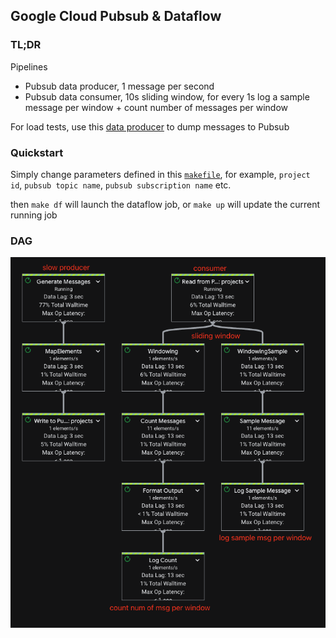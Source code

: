 ## Google Cloud Pubsub & Dataflow

### TL;DR

Pipelines
- Pubsub data producer, 1 message per second
- Pubsub data consumer, 10s sliding window, for every 1s log a sample message per window + count number of messages per window

For load tests, use this [data producer](https://github.com/cloudymoma/pubsub-producer) to dump messages to Pubsub

### Quickstart

Simply change parameters defined in this [`makefile`](https://github.com/cloudymoma/pubsub-dataflow/blob/main/makefile#L3-L10), for example, `project id`, `pubsub topic name`, `pubsub subscription name` etc.

then `make df` will launch the dataflow job, or `make up` will update the current running job

### DAG

![](https://raw.githubusercontent.com/cloudymoma/pubsub-dataflow/main/miscs/dag.png)
